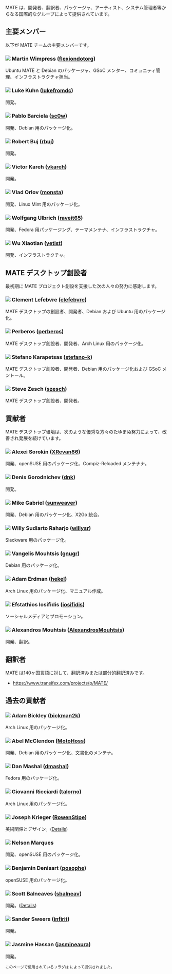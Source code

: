 <!--
.. link:
.. description:
.. tags:
.. date: 2011-12-05 07:25:21
.. title: チーム
.. slug: team
-->

MATE は、開発者、翻訳者、パッケージャ、アーティスト、システム管理者等からなる国際的なグループによって提供されています。

## 主要メンバー

以下が MATE チームの主要メンバーです。

### ![](/assets/img/flags/32/United%20Kingdom\(Great%20Britain\).png) Martin Wimpress ([flexiondotorg](https://github.com/flexiondotorg))

Ubuntu MATE と Debian のパッケージャ、GSoC メンター、コミュニティ管理、インフラストラクチャ担当。

### ![](/assets/img/flags/32/USA.png) Luke Kuhn ([lukefromdc](https://github.com/lukefromdc))

開発。

### ![](/assets/img/flags/32/Galicia.png) Pablo Barciela ([sc0w](https://github.com/sc0w))

開発、Debian 用のパッケージ化。

### ![](/assets/img/flags/32/Catalonia.png) Robert Buj ([rbuj](https://github.com/rbuj))

開発。

### ![](/assets/img/flags/32/Puerto%20Rico.png) Victor Kareh ([vkareh](https://github.com/vkareh))

開発。

### ![](/assets/img/flags/32/Russian%20Federation.png) Vlad Orlov ([monsta](https://github.com/monsta))

開発、Linux Mint 用のパッケージ化。

### ![](/assets/img/flags/32/Germany.png) Wolfgang Ulbrich ([raveit65](https://github.com/raveit65))

開発、Fedora 用パッケージング、テーマメンテナ、インフラストラクチャ。

### ![](/assets/img/flags/32/China.png) Wu Xiaotian ([yetist](https://github.com/yetist))

開発、インフラストラクチャ。



## MATE デスクトップ創設者

最初期に MATE プロジェクト創設を支援した次の人々の努力に感謝します。

### ![](/assets/img/flags/32/France.png) Clement Lefebvre ([clefebvre](https://github.com/clefebvre))

MATE デスクトップの創設者、開発者、Debian および Ubuntu 用のパッケージ化。

### ![](/assets/img/flags/32/Argentina.png) Perberos ([perberos](https://github.com/perberos))

MATE デスクトップ創設者、開発者、Arch Linux 用のパッケージ化。

### ![](/assets/img/flags/32/Italy.png) Stefano Karapetsas ([stefano-k](https://github.com/stefano-k))

MATE デスクトップ創設者、開発者、Debian 用のパッケージ化および GSoC メントール。

### ![](/assets/img/flags/32/USA.png) Steve Zesch ([szesch](https://github.com/szesch))

MATE デスクトップ創設者、開発者。



## 貢献者

MATE デスクトップ環境は、次のような優秀な方々のたゆまぬ努力によって、改善され発展を続けています。

### ![](/assets/img/flags/32/Russian%20Federation.png) Alexei Sorokin ([XRevan86](https://github.com/XRevan86))

開発、openSUSE 用のパッケージ化、Compiz-Reloaded メンテナナ。

### ![](/assets/img/flags/32/Russian%20Federation.png) Denis Gorodnichev ([dnk](https://github.com/dnk))

開発。

### ![](/assets/img/flags/32/Germany.png) Mike Gabriel ([sunweaver](https://github.com/sunweaver))

開発、Debian 用のパッケージ化、X2Go 統合。

### ![](/assets/img/flags/32/Indonesia.png) Willy Sudiarto Raharjo ([willysr](https://github.com/willysr))

Slackware 用のパッケージ化。

### ![](/assets/img/flags/32/Greece.png) Vangelis Mouhtsis ([gnugr](https://github.com/gnugr))

Debian 用のパッケージ化。

### ![](/assets/img/flags/32/USA.png) Adam Erdman ([hekel](https://github.com/hekel))

Arch Linux 用のパッケージ化、マニュアル作成。

### ![](/assets/img/flags/32/Greece.png) Efstathios Iosifidis ([iosifidis](https://github.com/iosifidis))

ソーシャルメディアとプロモーション。

### ![](/assets/img/flags/32/Greece.png) Alexandros Mouhtsis ([AlexandrosMouhtsis](https://github.com/AlexandrosMouhtsis))

開発、翻訳。



## 翻訳者

MATE は140ヶ国言語に対して、翻訳済みまたは部分的翻訳済みです。

  * <https://www.transifex.com/projects/p/MATE/>



## 過去の貢献者

### ![](/assets/img/flags/32/USA.png) Adam Bickley ([bickman2k](https://github.com/bickman2k))

Arch Linux 用のパッケージ化。

### ![](/assets/img/flags/32/USA.png) Abel McClendon ([MotoHoss](https://github.com/MotoHoss))

開発、Debian 用のパッケージ化、文書化のメンテナ。

### ![](/assets/img/flags/32/USA.png) Dan Mashal ([dmashal](https://github.com/dmashal))

Fedora 用のパッケージ化。

### ![](/assets/img/flags/32/Italy.png) Giovanni Ricciardi ([talorno](https://github.com/talorno))

Arch Linux 用のパッケージ化。

### ![](/assets/img/flags/32/USA.png) Joseph Krieger ([RowenStipe](https://github.com/RowenStipe))

美術関係とデザイン。([Details](https://wiki.mate-desktop.org/#!pages/./users-rowen_stipe.md))

### ![](/assets/img/flags/32/Portugal.png) Nelson Marques

開発、openSUSE 用のパッケージ化。

### ![](/assets/img/flags/32/France.png) Benjamin Denisart ([posophe](https://github.com/posophe))

openSUSE 用のパッケージ化。

### ![](/assets/img/flags/32/Canada.png) Scott Balneaves ([sbalneav](https://github.com/sbalneav))

開発。([Details](https://wiki.mate-desktop.org/#!pages/./users-sbalneav.md))

### ![](/assets/img/flags/32/Netherlands.png) Sander Sweers ([infirit](https://github.com/infirit))

開発。

### ![](/assets/img/flags/32/Egypt.png) Jasmine Hassan ([jasmineaura](https://wiki.mate-desktop.org/#!pages/./users-jasmineaura.md))

開発。



<small>
このページで使用されているフラグは <http://www.icondrawer.com> によって提供されました。
</small>
